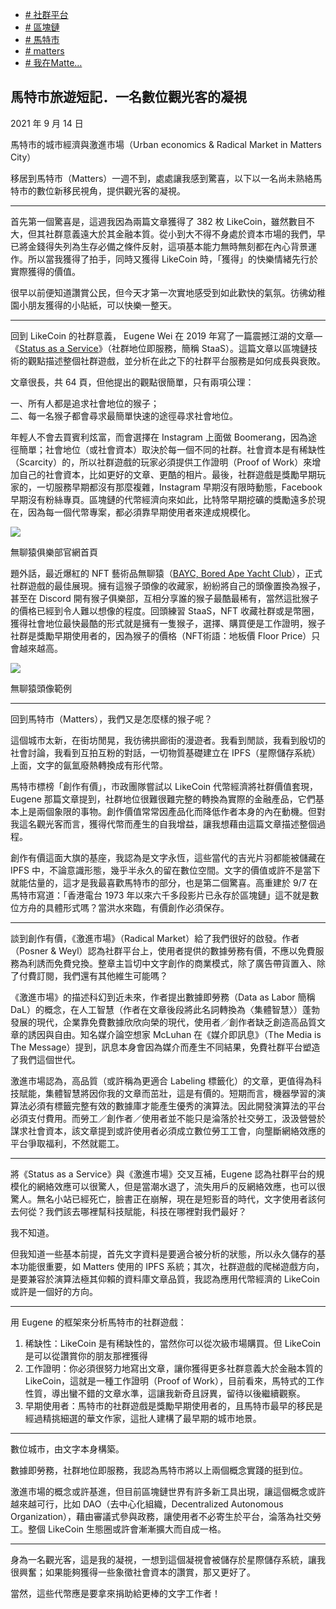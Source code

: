 +   [# 社群平台](https://matters.town/tags/5363-%E7%A4%BE%E7%BE%A4%E5%B9%B3%E5%8F%B0)
+   [# 區塊鏈](https://matters.town/tags/2277-%E5%8D%80%E5%A1%8A%E9%8F%88)
+   [# 馬特市](https://matters.town/tags/18016-%E9%A6%AC%E7%89%B9%E5%B8%82)
+   [# matters](https://matters.town/tags/15959-matters)
+   [# 我在Matte…](https://matters.town/tags/67651-%E6%88%91%E5%9C%A8Matters%E5%89%B5%E4%BD%9C%E6%9C%89%E5%83%B9)

## 馬特市旅遊短記．一名數位觀光客的凝視

2021 年 9 月 14 日

馬特市的城市經濟與激進市場（Urban economics & Radical Market in Matters City）

移居到馬特市（Matters）一週不到，處處讓我感到驚喜，以下以一名尚未熟絡馬特市的數位新移民視角，提供觀光客的凝視。

* * *

首先第一個驚喜是，這週我因為兩篇文章獲得了 382 枚 LikeCoin，雖然數目不大，但其社群意義遠大於其金融本質。從小到大不得不身處於資本市場的我們，早已將金錢得失列為生存必備之條件反射，這項基本能力無時無刻都在內心背景運作。所以當我獲得了拍手，同時又獲得 LikeCoin 時，「獲得」的快樂情緒先行於實際獲得的價值。

很早以前便知道讚賞公民，但今天才第一次實地感受到如此歡快的氣氛。彷彿幼稚園小朋友獲得的小貼紙，可以快樂一整天。

* * *

回到 LikeCoin 的社群意義， Eugene Wei 在 2019 年寫了一篇震撼江湖的文章—《[Status as a Service](https://www.eugenewei.com/blog/2019/2/19/status-as-a-service)》（社群地位即服務，簡稱 StaaS）。這篇文章以區塊鏈技術的觀點描述整個社群遊戲，並分析在此之下的社群平台服務是如何成長與衰敗。

文章很長，共 64 頁，但他提出的觀點很簡單，只有兩項公理：

一、所有人都是追求社會地位的猴子；  
二、每一名猴子都會尋求最簡單快速的途徑尋求社會地位。

年輕人不會去買賓利炫富，而會選擇在 Instagram 上面做 Boomerang，因為途徑簡單；社會地位（或社會資本）取決於每一個不同的社群。社會資本是有稀缺性（Scarcity）的，所以社群遊戲的玩家必須提供工作證明（Proof of Work）來增加自己的社會資本，比如更好的文章、更酷的相片。最後，社群遊戲是獎勵早期玩家的，一切服務早期都沒有那麼複雜，Instagram 早期沒有限時動態，Facebook 早期沒有粉絲專頁。區塊鏈的代幣經濟向來如此，比特幣早期挖礦的獎勵遠多於現在，因為每一個代幣專案，都必須靠早期使用者來達成規模化。

 ![](https://assets.matters.news/embed/29ed0252-b3c9-4804-92c3-925148ae6b71.png)

無聊猿俱樂部官網首頁

題外話，最近爆紅的 NFT 藝術品無聊猿（[BAYC, Bored Ape Yacht Club](https://boredapeyachtclub.com/#/)），正式社群遊戲的最佳展現。擁有這猴子頭像的收藏家，紛紛將自己的頭像置換為猴子，甚至在 Discord 開有猴子俱樂部，互相分享誰的猴子最酷最稀有，當然這批猴子的價格已經到令人難以想像的程度。回頭練習 StaaS，NFT 收藏社群或是幣圈，獲得社會地位最快最酷的形式就是擁有一隻猴子，選擇、購買便是工作證明，猴子社群是獎勵早期使用者的，因為猴子的價格（NFT術語：地板價 Floor Price）只會越來越高。

 ![](https://assets.matters.news/embed/2d785b8c-dbb4-4a9f-8138-b43c8cce5979.png)

無聊猿頭像範例

* * *

回到馬特市（Matters），我們又是怎麼樣的猴子呢？

這個城市太新，在街坊閒晃，我彷彿拱廊街的漫遊者。我看到閒談，我看到殷切的社會討論，我看到互拍互粉的對話，一切物質基礎建立在 IPFS（星際儲存系統）上面，文字的氤氳廢熱轉換成有形代幣。

馬特市標榜「創作有價」，市政團隊嘗試以 LikeCoin 代幣經濟將社群價值套現，Eugene 那篇文章提到，社群地位很難很難完整的轉換為實際的金融產品，它們基本上是兩個象限的事物。創作價值常常因產品化而降低作者本身的內在動機。但對我這名觀光客而言，獲得代幣而產生的自我增益，讓我想藉由這篇文章描述整個過程。

創作有價這面大旗的基座，我認為是文字永恆，這些當代的吉光片羽都能被儲藏在 IPFS 中，不論意識形態，幾乎半永久的留在數位空間。文字的價值或許不是當下就能估量的，這才是我最喜歡馬特市的部分，也是第二個驚喜。高重建於 9/7 在馬特市寫道：「香港電台 1973 年以來六千多段影片已永存於區塊鏈」這不就是數位方舟的具體形式嗎？當洪水來臨，有價創作必須保存。

* * *

談到創作有價，《激進市場》（Radical Market）給了我們很好的啟發。作者（Posner & Weyl）認為社群平台上，使用者提供的數據勞務有價，不應以免費服務為利誘而免費兌換。整章主旨切中文字創作的商業模式，除了廣告帶貨置入、除了付費訂閱，我們還有其他維生可能嗎？

《激進市場》的描述科幻到近未來，作者提出數據即勞務（Data as Labor 簡稱 DaL）的概念，在人工智慧（作者在文章後段將此名詞轉換為〈集體智慧〉）蓬勃發展的現代，企業靠免費數據欣欣向榮的現代，使用者／創作者缺乏創造高品質文章的誘因與自由。知名媒介論空想家 McLuhan 在《媒介即訊息》（The Media is The Message）提到，訊息本身會因為媒介而產生不同結果，免費社群平台塑造了我們這個世代。

激進市場認為，高品質（或許稱為更適合 Labeling 標籤化）的文章，更值得為科技賦能，集體智慧將因你我的文章而茁壯，這是有價的。短期而言，機器學習的演算法必須有標籤完整有效的數據庫才能產生優秀的演算法。因此開發演算法的平台必須支付費用。而勞工／創作者／使用者並不能只是淪落於社交勞工，汲汲營營於謀求社會資本，該文章提到或許使用者必須成立數位勞工工會，向壟斷網絡效應的平台爭取福利，不然就罷工。

* * *

將《Status as a Service》與《激進市場》交叉互補，Eugene 認為社群平台的規模化的網絡效應可以很驚人，但是當潮水退了，流失用戶的反網絡效應，也可以很驚人。無名小站已經死亡，臉書正在崩解，現在是短影音的時代，文字使用者該何去何從？我們該去哪裡幫科技賦能，科技在哪裡對我們最好？

我不知道。

但我知道一些基本前提，首先文字資料是要適合被分析的狀態，所以永久儲存的基本功能很重要，如 Matters 使用的 IPFS 系統；其次，社群遊戲的爬梯遊戲方向，是要兼容於演算法極其仰賴的資料庫文章品質，我認為應用代幣經濟的 LikeCoin 或許是一個好的方向。

* * *

用 Eugene 的框架來分析馬特市的社群遊戲：

1.  稀缺性：LikeCoin 是有稀缺性的，當然你可以從次級市場購買。但 LikeCoin 是可以從讚賞你的朋友那裡獲得
2.  工作證明：你必須很努力地寫出文章，讓你獲得更多社群意義大於金融本質的 LikeCoin，這就是一種工作證明（Proof of Work），目前看來，馬特式的工作性質，導出蠻不錯的文章水準，這讓我新奇且訝異，留待以後繼續觀察。
3.  早期使用者：馬特市的社群遊戲是獎勵早期使用者的，且馬特市最早的移民是經過精挑細選的華文作家，這批人建構了最早期的城市地景。

* * *

數位城市，由文字本身構築。

數據即勞務，社群地位即服務，我認為馬特市將以上兩個概念實踐的挺到位。

激進市場的概念或許基進，但目前區塊鏈世界有許多新工具出現，讓這個概念或許越來越可行，比如 DAO（去中心化組織，Decentralized Autonomous Organization），藉由審議式參與政務，讓使用者不必寄生於平台，淪落為社交勞工。整個 LikeCoin 生態圈或許會漸漸擴大而自成一格。

* * *

身為一名觀光客，這是我的凝視，一想到這個凝視會被儲存於星際儲存系統，讓我很興奮；如果能夠獲得一些象徵社會資本的讚賞，那又更好了。

當然，這些代幣應是要拿來捐助給更棒的文字工作者！
